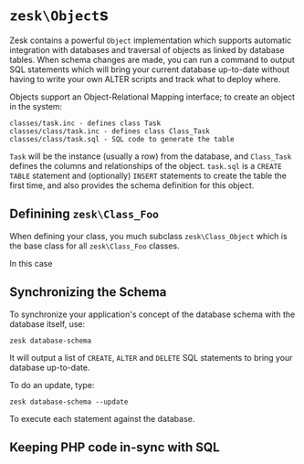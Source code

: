 # `zesk\Object`s

Zesk contains a powerful `Object` implementation which supports automatic integration with databases and traversal of objects as linked by database tables. When schema changes are made, you can run a command to output SQL statements which will bring your current database up-to-date without having to write your own ALTER scripts and track what to deploy where. 

Objects support an Object-Relational Mapping interface; to create an object in the system:

	classes/task.inc - defines class Task
	classes/class/task.inc - defines class Class_Task
	classes/class/task.sql - SQL code to generate the table
	
`Task` will be the instance (usually a row) from the database, and `Class_Task` defines the columns and relationships of the object. `task.sql` is a `CREATE TABLE` statement and (optionally) `INSERT` statements to create the table the first time, and also provides the schema definition for this object.

## Definining `zesk\Class_Foo`

When defining your class, you much subclass `zesk\Class_Object` which is the base class for all `zesk\Class_Foo` classes.

In this case


## Synchronizing the Schema

To synchronize your application's concept of the database schema with the database itself, use:

	zesk database-schema

It will output a list of `CREATE`, `ALTER` and `DELETE` SQL statements to bring your database up-to-date.

To do an update, type:

	zesk database-schema --update
	
To execute each statement against the database.

## Keeping PHP code in-sync with SQL

